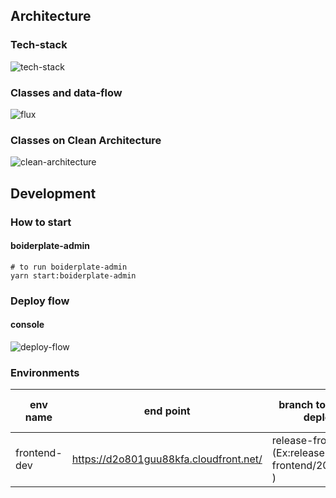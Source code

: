
## Architecture

### Tech-stack

![tech-stack](https://user-images.githubusercontent.com/953015/61521948-45fdad00-aa4c-11e9-82a6-ccbd7138c864.png)

### Classes and data-flow

![flux](https://user-images.githubusercontent.com/953015/61521941-439b5300-aa4c-11e9-8c60-69efc3f6fa20.png)

### Classes on Clean Architecture

![clean-architecture](https://user-images.githubusercontent.com/953015/61521926-3e3e0880-aa4c-11e9-84fa-9e89d2b7f9b6.png)

## Development

### How to start


#### boiderplate-admin

```
# to run boiderplate-admin
yarn start:boiderplate-admin
```

### Deploy flow

#### console

![deploy-flow](https://user-images.githubusercontent.com/953015/61761741-9ab57500-ae0a-11e9-9e36-46bfbf541719.png)

### Environments

| env name     | end point                              | branch to trigger deploy                              | Basic Auth | s3 bucket name           |
| ------------ | -------------------------------------- | ----------------------------------------------------- | ---------- | ------------------------ |
| frontend-dev | https://d2o801guu88kfa.cloudfront.net/ | release-frontend\/.\* (Ex:release-frontend/20200213 ) | yes        | fsra-regbot-frontend-stg |
